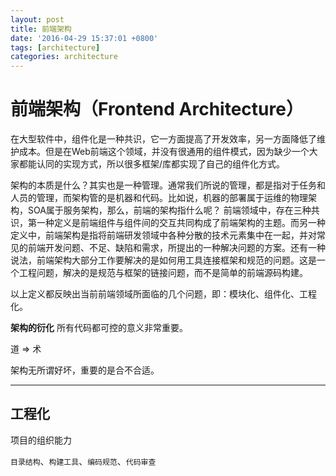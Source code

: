 ```yaml
---
layout: post
title: 前端架构
date: '2016-04-29 15:37:01 +0800'
tags: [architecture]
categories: architecture
---
```


# 前端架构（Frontend Architecture）

在大型软件中，组件化是一种共识，它一方面提高了开发效率，另一方面降低了维护成本。但是在Web前端这个领域，并没有很通用的组件模式，因为缺少一个大家都能认同的实现方式，所以很多框架/库都实现了自己的组件化方式。

架构的本质是什么？其实也是一种管理。通常我们所说的管理，都是指对于任务和人员的管理，而架构管的是机器和代码。比如说，机器的部署属于运维的物理架构，SOA属于服务架构，那么，前端的架构指什么呢？ 前端领域中，存在三种共识，第一种定义是前端组件与组件间的交互共同构成了前端架构的主题。而另一种定义中，前端架构是指将前端研发领域中各种分散的技术元素集中在一起，并对常见的前端开发问题、不足、缺陷和需求，所提出的一种解决问题的方案。还有一种说法，前端架构大部分工作要解决的是如何用工具连接框架和规范的问题。这是一个工程问题，解决的是规范与框架的链接问题，而不是简单的前端源码构建。

以上定义都反映出当前前端领域所面临的几个问题，即：模块化、组件化、工程化。

**架构的衍化** 所有代码都可控的意义非常重要。

道 => 术

架构无所谓好坏，重要的是合不合适。

--------------------------------------------------------------------------------

## 工程化

项目的组织能力

`目录结构`、`构建工具`、`编码规范`、`代码审查`
